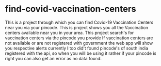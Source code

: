 # find-covid-vaccination-centers
This is a project through which you can find Covid-19 Vaccination Centers near you via your pincode.
This is project shows you all the Vaccination centers available near you in your area.
This project search's for vaccination centers via the pincode you provide If vaccination centers are not available or are not registered with government the web app will show you respective alerts currently I too did't found pincode's of south india registered with the api, so when you will be using it rather if your pincode is right you can also get an error as no data found.
